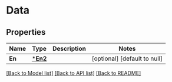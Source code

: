 # Data

## Properties
Name | Type | Description | Notes
------------ | ------------- | ------------- | -------------
**En** | [***En2**](En2.md) |  | [optional] [default to null]

[[Back to Model list]](../README.md#documentation-for-models) [[Back to API list]](../README.md#documentation-for-api-endpoints) [[Back to README]](../README.md)

